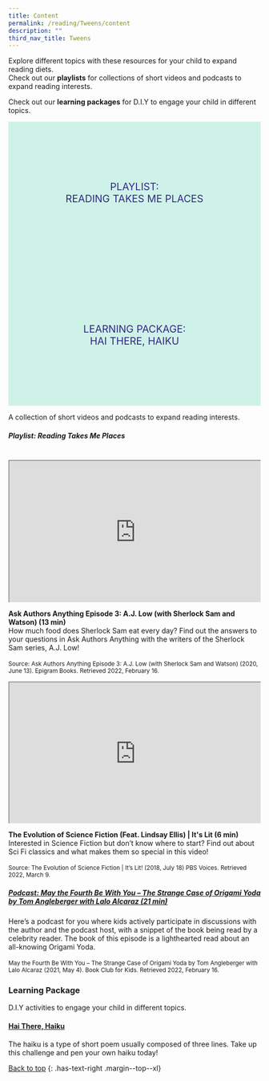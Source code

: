 ```yaml
---
title: Content
permalink: /reading/Tweens/content
description: ""
third_nav_title: Tweens
---
```

<style type="text/css">
/* Links */
.content a { color: #322987; }
.content a:focus,
.content a:hover { color: #28216c; }

/* Button Outline */
.bp-button { padding-left: 1.5rem; padding-right: 1.5rem; }
.bp-button.is-primary-outline { border: 1px solid #322987; color: #322987; background-color: transparent; text-decoration: none; }
.bp-button.is-primary-outline:focus,
.bp-button.is-primary-outline:hover { border: 1px solid #322987; color: #cff2e8; background-color: #322987; text-decoration: none; }

/* Responsive Iframe */
.responsive-iframe { position: absolute; top: 0; left: 0; bottom: 0; right: 0; width: 100%; height: 100%; }
.responsive-iframe-container { position: relative; overflow: hidden; width: 100%; }
.responsive-iframe-container.ratio-16by9 { padding-top: 56.25%; }
.responsive-iframe-container.ratio-4by3 { padding-top: 75%; }
.responsive-iframe-container.ratio-3by2 { padding-top: 66.66%; }
.responsive-iframe-container.ratio-1by1 { padding-top: 100%; }
	
/* Click Box */
.clickbox { display: block; position: relative; width: 100%; padding-bottom: 56.25%; background-color: transparent; }
.clickbox span { padding: .5rem; }
.clickbox a { position: absolute; display: flex; width: 100%; height: 100%; align-items: center; justify-content: center; font-size: 1.25rem; text-align: center; text-decoration: none; text-transform: uppercase; }
.clickbox a:focus,
.clickbox a:hover { text-decoration: none; }

/* Indigo Sky */
.clickbox.is-indigo-sky { background-color: #cff2e8; color: #322987; }
.clickbox.is-indigo-sky a { color: #322987; }
.clickbox.is-indigo-sky a:focus,
.clickbox.is-indigo-sky a:hover { background-color: #322987; color: #cff2e8; }

</style>


Explore different topics with these resources for your child to expand reading diets.  
Check out our **playlists** for collections of short videos and podcasts to expand reading interests.

Check out our **learning packages** for D.I.Y to engage your child in different topics.

<div class="row is-multiline">
  <div class="col is-one-third">
    <div class="clickbox is-indigo-sky">
      <a href="#reading-takes-me-places">
        <span>Playlist:<br>Reading Takes Me Places</span>
      </a>
    </div>
  </div>
  <div class="col is-one-third">
    <div class="clickbox is-indigo-sky">
      <a href="#lp-hai-there-haiku">
        <span>Learning Package:<br> Hai There, Haiku</span>
      </a>
    </div>
  </div>
	</div>
	
A collection of short videos and podcasts to expand reading interests.

<h5 id="reading-takes-me-places" class="margin--bottom--lg"><b>Playlist: Reading Takes Me Places</b></h5>

<br>


<div class="row is-multiline margin--bottom--lg">
  <div class="col is-two-fifths">
    <div class="responsive-iframe-container ratio-16by9">
     <iframe src="https://www.youtube.com/embed/1UFWg3RITII" class="responsive-iframe"></iframe>
    </div>
  </div>
  <div class="col is-three-fifths">
  <p><b> Ask Authors Anything Episode 3: A.J. Low (with Sherlock Sam and Watson) (13 min) </b><br>
    How much food does Sherlock Sam eat every day? Find out the answers to your questions in Ask Authors Anything with the writers of the Sherlock Sam series, A.J. Low!
<br><br>
<small>Source: Ask Authors Anything Episode 3: A.J. Low (with Sherlock Sam and Watson) (2020, June 13). Epigram Books. Retrieved 2022, February 16.</small></p>
  </div>
</div>

<div class="row is-multiline margin--bottom--lg">
  <div class="col is-two-fifths">
    <div class="responsive-iframe-container ratio-16by9">
     <iframe src="https://www.youtube.com/embed/T4j5tGNms14" class="responsive-iframe"></iframe>
    </div>
  </div>
  <div class="col is-three-fifths">
  <p><b> The Evolution of Science Fiction (Feat. Lindsay Ellis) | It's Lit (6 min) </b><br>
Interested in Science Fiction but don’t know where to start? Find out about Sci Fi classics and what makes them so special in this video! <br><br>
<small>Source: The Evolution of Science Fiction | It’s Lit! (2018, July 18) PBS Voices. Retrieved 2022, March 9.</small></p>
  </div>
</div>

<h5><a href="https://www.bookclubforkids.org/new-blog/2015/12/15/episode-13-the-strange-case-of-origami-yoda-b225k" target="_blank">Podcast: May the Fourth Be With You – The Strange Case of Origami Yoda by Tom Angleberger with Lalo Alcaraz (21 min) </a></h5>

<p>Here’s a podcast for you where kids actively participate in discussions with the author and the podcast host, with a snippet of the book being read by a celebrity reader. The book of this episode is a lighthearted read about an all-knowing Origami Yoda.<br><br>
<small>May the Fourth Be With You – The Strange Case of Origami Yoda by Tom Angleberger with Lalo Alcaraz (2021, May 4). Book Club for Kids. Retrieved 2022, February 16.</small></p>

<h3><b>Learning Package</b></h3>
	
D.I.Y activities to engage your child in different topics.	

<h4 id="lp-hai-there-haiku"><a href="/files/Reading_Tweens_Hai-There-Haiku.pdf" target="_blank"><b> Hai There, Haiku </b></a></h4>
<p>The haiku is a type of short poem usually composed of three lines. Take up this challenge and pen your own haiku today!</p>

[Back to top](#main-content)
{: .has-text-right .margin--top--xl}